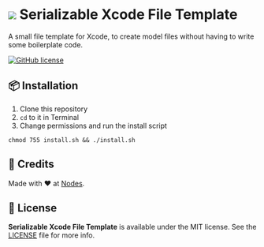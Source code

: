 # ![](https://raw.githubusercontent.com/nodes-ios/SerializableXcodeFileTemplate/master/Serializable/Serializable%20Model.xctemplate/TemplateIcon.png) Serializable Xcode File Template

A small file template for Xcode, to create model files without having to write some boilerplate code.

[![GitHub license](https://img.shields.io/badge/license-MIT-blue.svg)](https://github.com/nodes-ios/SerializableXcodeFileTemplate/blob/master/LICENSE)

## 📦 Installation

1. Clone this repository
2. `cd` to it in Terminal
3. Change permissions and run the install script

~~~
chmod 755 install.sh && ./install.sh
~~~

## 👥 Credits
Made with ❤️ at [Nodes](http://nodesagency.com).

## 📄 License
**Serializable Xcode File Template** is available under the MIT license. See the [LICENSE](https://github.com/nodes-ios/SerializableXcodeFileTemplate/blob/master/LICENSE) file for more info.
